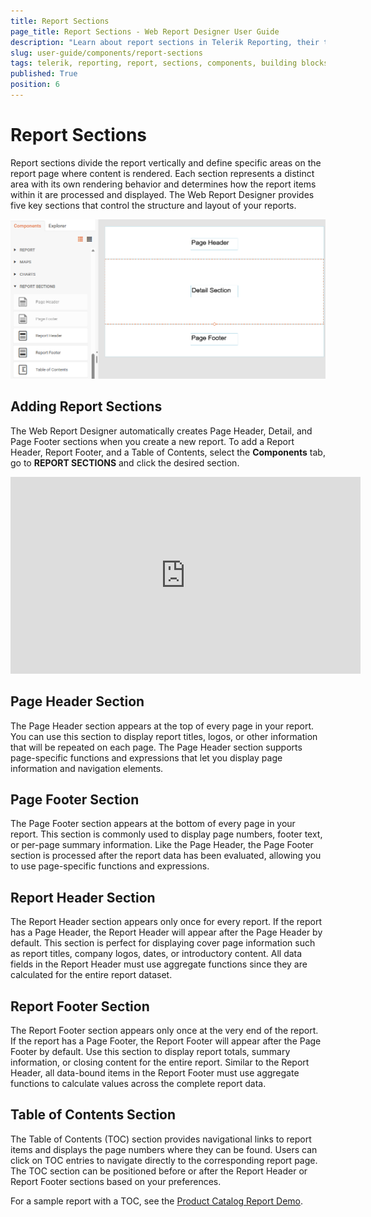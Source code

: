 ```yaml
---
title: Report Sections
page_title: Report Sections - Web Report Designer User Guide
description: "Learn about report sections in Telerik Reporting, their types, purposes, and how they serve as the fundamental building blocks for creating effective reports."
slug: user-guide/components/report-sections
tags: telerik, reporting, report, sections, components, building blocks, layout
published: True
position: 6
---
```


<style>
img[alt$="><"] {
  border: 1px solid lightgrey;
}

</style>

# Report Sections

Report sections divide the report vertically and define specific areas on the report page where content is rendered. Each section represents a distinct area with its own rendering behavior and determines how the report items within it are processed and displayed. The Web Report Designer provides five key sections that control the structure and layout of your reports.

![Report Sections - Web Report Designer User Guide - Telerik Reporting](./images/wrd-components-report-sections.png)

## Adding Report Sections

The Web Report Designer automatically creates Page Header, Detail, and Page Footer sections when you create a new report. To add a Report Header, Report Footer, and a Table of Contents, select the **Components** tab, go to **REPORT SECTIONS** and click the desired section.

<iframe width="560" height="315" src="https://www.youtube.com/embed/9xOgNOHyZa0?si=QccKBDQKWfnY7c5N" title="Adding Report Sections" frameborder="0" allow="accelerometer; autoplay; clipboard-write; encrypted-media; gyroscope; picture-in-picture; web-share" referrerpolicy="strict-origin-when-cross-origin" allowfullscreen></iframe>

## Page Header Section

The Page Header section appears at the top of every page in your report. You can use this section to display report titles, logos, or other information that will be repeated on each page. The Page Header section supports page-specific functions and expressions that let you display page information and navigation elements.

## Page Footer Section

The Page Footer section appears at the bottom of every page in your report. This section is commonly used to display page numbers, footer text, or per-page summary information. Like the Page Header, the Page Footer section is processed after the report data has been evaluated, allowing you to use page-specific functions and expressions.

## Report Header Section

The Report Header section appears only once for every report. If the report has a Page Header, the Report Header will appear after the Page Header by default. This section is perfect for displaying cover page information such as report titles, company logos, dates, or introductory content. All data fields in the Report Header must use aggregate functions since they are calculated for the entire report dataset.

## Report Footer Section

The Report Footer section appears only once at the very end of the report. If the report has a Page Footer, the Report Footer will appear after the Page Footer by default. Use this section to display report totals, summary information, or closing content for the entire report. Similar to the Report Header, all data-bound items in the Report Footer must use aggregate functions to calculate values across the complete report data.

## Table of Contents Section

The Table of Contents (TOC) section provides navigational links to report items and displays the page numbers where they can be found. Users can click on TOC entries to navigate directly to the corresponding report page. The TOC section can be positioned before or after the Report Header or Report Footer sections based on your preferences.

For a sample report with a TOC, see the [Product Catalog Report Demo](https://demos.telerik.com/reporting/product-catalog).
